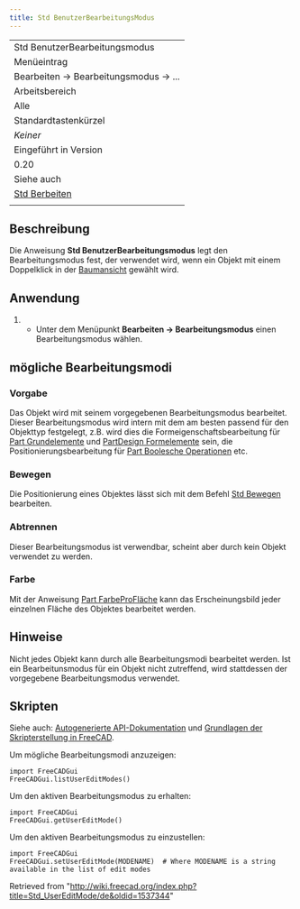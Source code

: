 ```yaml
---
title: Std BenutzerBearbeitungsModus
---
```

|  |
| --- |
| Std BenutzerBearbeitungsmodus |
| Menüeintrag |
| Bearbeiten → Bearbeitungsmodus → ... |
| Arbeitsbereich |
| Alle |
| Standardtastenkürzel |
| *Keiner* |
| Eingeführt in Version |
| 0.20 |
| Siehe auch |
| [Std Berbeiten](/Std_Edit/de "Std Edit/de") |
|  |

## Beschreibung

Die Anweisung **Std BenutzerBearbeitungsmodus** legt den Bearbeitungsmodus fest, der verwendet wird, wenn ein Objekt mit einem Doppelklick in der [Baumansicht](/Tree_view/de "Tree view/de") gewählt wird.

## Anwendung

1. * Unter dem Menüpunkt **Bearbeiten → Bearbeitungsmodus** einen Bearbeitungsmodus wählen.

## mögliche Bearbeitungsmodi

### Vorgabe

Das Objekt wird mit seinem vorgegebenen Bearbeitungsmodus bearbeitet. Dieser Bearbeitungsmodus wird intern mit dem am besten passend für den Objekttyp festgelegt, z.B. wird dies die Formeigenschaftsbearbeitung für [Part Grundelemente](/Part_Primitives/de "Part Primitives/de") und [PartDesign Formelemente](/PartDesign_Feature/de "PartDesign Feature/de") sein, die Positionierungsbearbeitung für [Part Boolesche Operationen](/Part_Boolean/de "Part Boolean/de") etc.

### Bewegen

Die Positionierung eines Objektes lässt sich mit dem Befehl [Std Bewegen](/Std_TransformManip/de "Std TransformManip/de") bearbeiten.

### Abtrennen

Dieser Bearbeitungsmodus ist verwendbar, scheint aber durch kein Objekt verwendet zu werden.

### Farbe

Mit der Anweisung [Part FarbeProFläche](/Part_ColorPerFace/de "Part ColorPerFace/de") kann das Erscheinungsbild jeder einzelnen Fläche des Objektes bearbeitet werden.

## Hinweise

Nicht jedes Objekt kann durch alle Bearbeitungsmodi bearbeitet werden. Ist ein Bearbeitunsmodus für ein Objekt nicht zutreffend, wird stattdessen der vorgegebene Bearbeitungsmodus verwendet.

## Skripten

Siehe auch: [Autogenerierte API-Dokumentation](https://freecad.github.io/SourceDoc/) und [Grundlagen der Skripterstellung in FreeCAD](/FreeCAD_Scripting_Basics/de "FreeCAD Scripting Basics/de").

Um mögliche Bearbeitungsmodi anzuzeigen:

```
import FreeCADGui
FreeCADGui.listUserEditModes()

```

Um den aktiven Bearbeitungsmodus zu erhalten:

```
import FreeCADGui
FreeCADGui.getUserEditMode()

```

Um den aktiven Bearbeitungsmodus zu einzustellen:

```
import FreeCADGui
FreeCADGui.setUserEditMode(MODENAME)  # Where MODENAME is a string available in the list of edit modes

```

Retrieved from "<http://wiki.freecad.org/index.php?title=Std_UserEditMode/de&oldid=1537344>"